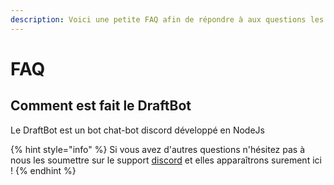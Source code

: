 ```yaml
---
description: Voici une petite FAQ afin de répondre à aux questions les plus fréquentes !
---
```


# FAQ

## Comment est fait le DraftBot

Le DraftBot est un bot chat-bot discord développé en NodeJs



{% hint style="info" %}
Si vous avez d'autres questions n'hésitez pas à nous les soumettre sur le support [discord](https://discord.gg/BrcH9wz) et elles apparaîtrons surement ici !
{% endhint %}



